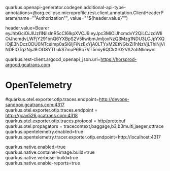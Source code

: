 quarkus.openapi-generator.codegen.additional-api-type-annotations=@org.eclipse.microprofile.rest.client.annotation.ClientHeaderParam(name="\"Authorization\"", value="\"\${header.value}\"")

  
header.value=Bearer eyJhbGciOiJIUzI1NiIsInR5cCI6IkpXVCJ9.eyJpc3MiOiJhcmdvY2QiLCJzdWIiOiJhcmdvLWFjY291bnQ6YXBpS2V5IiwibmJmIjoxNzQ3Mzg1NDU3LCJpYXQiOjE3NDczODU0NTcsImp0aSI6IjFiNzExYjA0LTYxM2EtNGIxZi1hNzVjLThlNjViNDFlOTgzNyJ9.OO8YTLukS7muP6Ro7VT5miy6QCkXr02VA2ohNIimwnI

quarkus.rest-client.argocd_openapi_json.uri=https://horsprod-argocd.gcatrans.com

# OpenTelemetry  
#quarkus.otel.exporter.otlp.traces.endpoint=http://devops-sandbox.gcatrans.com:4317  
quarkus.otel.exporter.otlp.traces.endpoint = http://gcav526.gcatrans.com:4318  
quarkus.otel.exporter.otlp.traces.protocol = http/protobuf  
quarkus.otel.propagators = tracecontext,baggage,b3,b3multi,jaeger,ottrace  
quarkus.opentelemetry.enabled=true  
quarkus.opentelemetry.tracer.exporter.otlp.endpoint=http://localhost:4317

  
quarkus.native.enabled=true  
quarkus.native.container-image.build=true  
quarkus.native.verbose-build=true  
quarkus.native.enable-reports=true